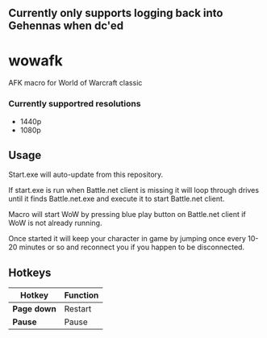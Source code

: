 ## Currently only supports logging back into Gehennas when dc'ed

# wowafk

AFK macro for World of Warcraft classic

### Currently supportred resolutions

* 1440p
* 1080p


## Usage

Start.exe will auto-update from this repository.

If start.exe is run when Battle.net client is missing it will loop through drives until it finds Battle.net.exe and execute it to start Battle.net client.

Macro will start WoW by pressing blue play button on Battle.net client if WoW is not already running.

Once started it will keep your character in game by jumping once every 10-20 minutes or so and reconnect you if you happen to be disconnected.


## Hotkeys

| Hotkey         | Function |
| -------------- | -------- |
| **Page down**  | Restart  |
| **Pause**      | Pause    |

